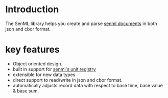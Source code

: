 # Introduction

The SenML library helps you create and parse [senml documents](https://tools.ietf.org/html/draft-ietf-core-senml-13)
in both json and cbor format.

# key features

- Object oriented design.
- built in support for [senml's unit registry](https://tools.ietf.org/html/draft-ietf-core-senml-12#section-12.1)
- extensible for new data types
- direct support to read/write in json and cbor format.
- automatically adjusts record data with respect to base time, base value & base sum.
